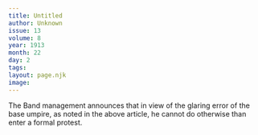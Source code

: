 ```yaml
---
title: Untitled
author: Unknown
issue: 13
volume: 8
year: 1913
month: 22
day: 2
tags:
layout: page.njk
image:
---
```

The Band management announces that in view of the glaring error of the base umpire, as noted in the above article, he cannot do otherwise than enter a formal protest. 

